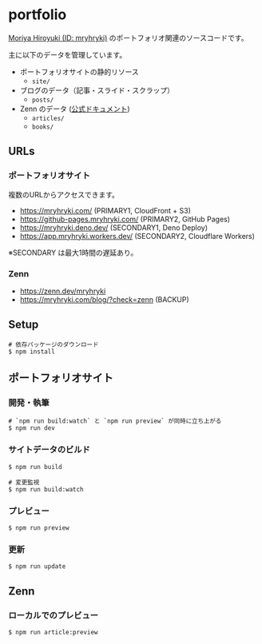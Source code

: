 # portfolio

[Moriya Hiroyuki (ID: mryhryki)](https://github.com/mryhryki) のポートフォリオ関連のソースコードです。

主に以下のデータを管理しています。

- ポートフォリオサイトの静的リソース
  - `site/`
- ブログのデータ（記事・スライド・スクラップ）
  - `posts/`
- Zenn のデータ ([公式ドキュメント](https://zenn.dev/zenn/articles/connect-to-github))
  - `articles/`
  - `books/`

## URLs

### ポートフォリオサイト

複数のURLからアクセスできます。

- https://mryhryki.com/ (PRIMARY1, CloudFront + S3)
- https://github-pages.mryhryki.com/ (PRIMARY2, GitHub Pages)
- https://mryhryki.deno.dev/ (SECONDARY1, Deno Deploy)
- https://app.mryhryki.workers.dev/ (SECONDARY2, Cloudflare Workers)

※SECONDARY は最大1時間の遅延あり。

### Zenn

- https://zenn.dev/mryhryki
- https://mryhryki.com/blog/?check=zenn (BACKUP)

## Setup

```shell
# 依存パッケージのダウンロード
$ npm install
```

## ポートフォリオサイト

### 開発・執筆

```shell
# `npm run build:watch` と `npm run preview` が同時に立ち上がる
$ npm run dev
```

### サイトデータのビルド

```shell
$ npm run build

# 変更監視
$ npm run build:watch
```

### プレビュー

```shell
$ npm run preview
```

### 更新

```shell
$ npm run update
```

## Zenn

### ローカルでのプレビュー

```shell
$ npm run article:preview
```
